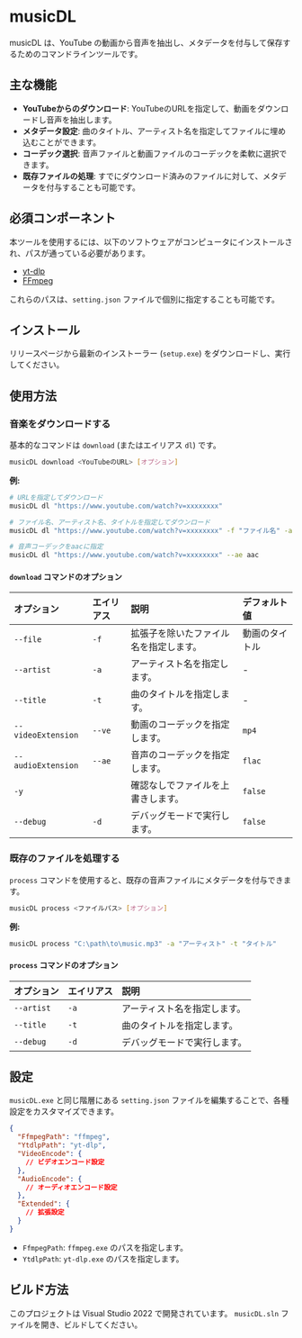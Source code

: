 # musicDL

musicDL は、YouTube の動画から音声を抽出し、メタデータを付与して保存するためのコマンドラインツールです。

## 主な機能

- **YouTubeからのダウンロード**: YouTubeのURLを指定して、動画をダウンロードし音声を抽出します。
- **メタデータ設定**: 曲のタイトル、アーティスト名を指定してファイルに埋め込むことができます。
- **コーデック選択**: 音声ファイルと動画ファイルのコーデックを柔軟に選択できます。
- **既存ファイルの処理**: すでにダウンロード済みのファイルに対して、メタデータを付与することも可能です。

## 必須コンポーネント

本ツールを使用するには、以下のソフトウェアがコンピュータにインストールされ、パスが通っている必要があります。

- [yt-dlp](https://github.com/yt-dlp/yt-dlp)
- [FFmpeg](https://ffmpeg.org/)

これらのパスは、`setting.json` ファイルで個別に指定することも可能です。

## インストール

リリースページから最新のインストーラー (`setup.exe`) をダウンロードし、実行してください。

## 使用方法

### 音楽をダウンロードする

基本的なコマンドは `download` (またはエイリアス `dl`) です。

```bash
musicDL download <YouTubeのURL> [オプション]
```

**例:**

```bash
# URLを指定してダウンロード
musicDL dl "https://www.youtube.com/watch?v=xxxxxxxx"

# ファイル名、アーティスト名、タイトルを指定してダウンロード
musicDL dl "https://www.youtube.com/watch?v=xxxxxxxx" -f "ファイル名" -a "アーティスト" -t "タイトル"

# 音声コーデックをaacに指定
musicDL dl "https://www.youtube.com/watch?v=xxxxxxxx" --ae aac
```

#### `download` コマンドのオプション

| オプション | エイリアス | 説明 | デフォルト値 |
|:---|:---|:---|:---|
| `--file` | `-f` | 拡張子を除いたファイル名を指定します。 | 動画のタイトル |
| `--artist` | `-a` | アーティスト名を指定します。 | - |
| `--title` | `-t` | 曲のタイトルを指定します。 | - |
| `--videoExtension` | `--ve` | 動画のコーデックを指定します。 | `mp4` |
| `--audioExtension` | `--ae` | 音声のコーデックを指定します。 | `flac` |
| `-y` | | 確認なしでファイルを上書きします。 | `false` |
| `--debug` | `-d` | デバッグモードで実行します。 | `false` |

### 既存のファイルを処理する

`process` コマンドを使用すると、既存の音声ファイルにメタデータを付与できます。

```bash
musicDL process <ファイルパス> [オプション]
```

**例:**

```bash
musicDL process "C:\path\to\music.mp3" -a "アーティスト" -t "タイトル"
```

#### `process` コマンドのオプション

| オプション | エイリアス | 説明 |
|:---|:---|:---|
| `--artist` | `-a` | アーティスト名を指定します。 |
| `--title` | `-t` | 曲のタイトルを指定します。 |
| `--debug` | `-d` | デバッグモードで実行します。 |

## 設定

`musicDL.exe` と同じ階層にある `setting.json` ファイルを編集することで、各種設定をカスタマイズできます。

```json
{
  "FfmpegPath": "ffmpeg",
  "YtdlpPath": "yt-dlp",
  "VideoEncode": {
    // ビデオエンコード設定
  },
  "AudioEncode": {
    // オーディオエンコード設定
  },
  "Extended": {
    // 拡張設定
  }
}
```

- `FfmpegPath`: `ffmpeg.exe` のパスを指定します。
- `YtdlpPath`: `yt-dlp.exe` のパスを指定します。

## ビルド方法

このプロジェクトは Visual Studio 2022 で開発されています。
`musicDL.sln` ファイルを開き、ビルドしてください。
